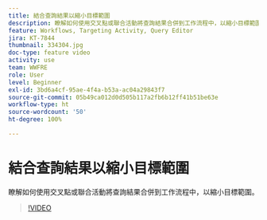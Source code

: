 ```yaml
---
title: 結合查詢結果以縮小目標範圍
description: 瞭解如何使用交叉點或聯合活動將查詢結果合併到工作流程中，以縮小目標範圍。
feature: Workflows, Targeting Activity, Query Editor
jira: KT-7844
thumbnail: 334304.jpg
doc-type: feature video
activity: use
team: WWFRE
role: User
level: Beginner
exl-id: 3bd6a4cf-95ae-4f4a-b53a-ac04a29843f7
source-git-commit: 05b49ca012d0d505b117a2fb6b12ff41b51be63e
workflow-type: ht
source-wordcount: '50'
ht-degree: 100%

---
```


# 結合查詢結果以縮小目標範圍

瞭解如何使用交叉點或聯合活動將查詢結果合併到工作流程中，以縮小目標範圍。

>[!VIDEO](https://video.tv.adobe.com/v/334304?quality=12&learn=on)
